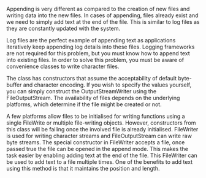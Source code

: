 Appending is very different as compared to the creation of new files and writing data into the new files. In cases of appending, files already exist and we need to simply add text at the end of the file. This is similar to log files as they are constantly updated with the system.

Log files are the perfect example of appending text as applications iteratively keep appending log details into these files. Logging frameworks are not required for this problem, but you must know how to append text into existing files. In order to solve this problem, you must be aware of convenience classes to write character files.

The class has constructors that assume the acceptability of default byte-buffer and character encoding. If you wish to specify the values yourself, you can simply construct the OutputStreamWriter using the FileOutputStream. The availability of files depends on the underlying platforms, which determine if the file might be created or not.

A few platforms allow files to be initialised for writing functions using a single FileWrite or multiple file-writing objects. However, constructors from this class will be failing once the involved file is already initialised. FileWriter is used for writing character streams and FileOutputStream can write raw byte streams. The special constructor in  FileWriter accepts a file, once passed true the file can be opened in the append mode. This makes the task easier by enabling adding text at the end of the file. This FileWriter can be used to add text to a file multiple times. One of the benefits to add text using this method is that it maintains the position and length.
